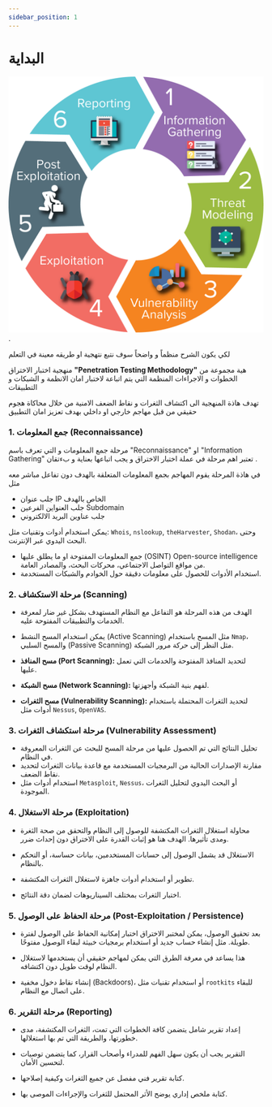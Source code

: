 ```yaml
---
sidebar_position: 1
---
```

# البداية 


![methodology](methodology.png)
.

 لكي يكون الشرح منظماً و واضحاً سوف نتبع نتهجية او طريقه معينة في التعلم
 
 منهجية اختبار الاختراق  **"Penetration Testing Methodology"** هية مجموعة من الخطوات و الاجراءات المنظمة التي يتم اتباعة لاختبار امان الانظمة و الشبكات و التطبيقات
 
تهدف هاذة المنهجية الى اكتشاف الثغرات و نقاط الضعف الامنية من خلال محاكاة هجوم حقيقي من قبل مهاجم خارجي او داخلي بهدف تعزيز امان التطبيق


### 1.  **جمع المعلومات (Reconnaissance)**

 مرحلة جمع المعلومات و التي تعرف باسم "Reconnaissance" او "Information Gathering" تعتبر اهم مرحلة في عملة اختبار الاختراق و يجب اتباعها بعناية و بءتقان .

في هاذة المرحلة يقوم المهاجم بجمع المعلومات المتعلقة بالهدف دون تفاعل مباشر معه مثل
* جلب عنوان IP الخاص بالهدف
* جلب العنواين الفرعين Subdomain
* جلب عناوين البريد الالكتروني

 يمكن استخدام أدوات وتقنيات مثل: `Whois`, `nslookup`, `theHarvester`, `Shodan`، وحتى البحث اليدوي عبر الإنترنت.
    
- جمع المعلومات المفتوحة  او ما يطلق عليها (OSINT) Open-source intelligence من مواقع التواصل الاجتماعي، محركات البحث، والمصادر العامة.
- استخدام الأدوات للحصول على معلومات دقيقة حول الخوادم والشبكات المستخدمة.


### 2. **مرحلة الاستكشاف (Scanning)**


- الهدف من هذه المرحلة هو التفاعل مع النظام المستهدف بشكل غير ضار لمعرفة الخدمات والتطبيقات المفتوحة عليه.
- يمكن استخدام المسح النشط (Active Scanning) مثل المسح باستخدام `Nmap`، والمسح السلبي (Passive Scanning) مثل النظر إلى حركة مرور الشبكة.

- **مسح المنافذ (Port Scanning):** لتحديد المنافذ المفتوحة والخدمات التي تعمل عليها.
- **مسح الشبكة (Network Scanning):** لفهم بنية الشبكة وأجهزتها.
- **مسح الثغرات (Vulnerability Scanning):** لتحديد الثغرات المحتملة باستخدام أدوات مثل `Nessus`, `OpenVAS`.


### 3. **مرحلة استكشاف الثغرات (Vulnerability Assessment)**

- تحليل النتائج التي تم الحصول عليها من مرحلة المسح للبحث عن الثغرات المعروفة في النظام.
- مقارنة الإصدارات الحالية من البرمجيات المستخدمة مع قاعدة بيانات الثغرات لتحديد نقاط الضعف.
- استخدام أدوات مثل `Metasploit`, `Nessus`، أو البحث اليدوي لتحليل الثغرات الموجودة.


### 4. **مرحلة الاستغلال (Exploitation)**

- محاولة استغلال الثغرات المكتشفة للوصول إلى النظام والتحقق من صحة الثغرة ومدى تأثيرها. الهدف هنا هو إثبات القدرة على الاختراق دون إحداث ضرر.
- الاستغلال قد يشمل الوصول إلى حسابات المستخدمين، بيانات حساسة، أو التحكم بالنظام.

- تطوير أو استخدام أدوات جاهزة لاستغلال الثغرات المكتشفة.
- اختبار الثغرات بمختلف السيناريوهات لضمان دقة النتائج.

### 5. **مرحلة الحفاظ على الوصول (Post-Exploitation / Persistence)**

- بعد تحقيق الوصول، يمكن لمختبر الاختراق اختبار إمكانية الحفاظ على الوصول لفترة طويلة. مثل إنشاء حساب جديد أو استخدام برمجيات خبيثة لبقاء الوصول مفتوحًا.
- هذا يساعد في معرفة الطرق التي يمكن لمهاجم حقيقي أن يستخدمها لاستغلال النظام لوقت طويل دون اكتشافه.

- إنشاء نقاط دخول مخفية (Backdoors)، أو استخدام تقنيات مثل `rootkits` للبقاء على اتصال مع النظام.


### 6. **مرحلة التقرير (Reporting)**

- إعداد تقرير شامل يتضمن كافة الخطوات التي تمت، الثغرات المكتشفة، مدى خطورتها، والطريقة التي تم بها استغلالها.
- التقرير يجب أن يكون سهل الفهم للمدراء وأصحاب القرار، كما يتضمن توصيات لتحسين الأمان.

- كتابة تقرير فني مفصل عن جميع الثغرات وكيفية إصلاحها.
- كتابة ملخص إداري يوضح الأثر المحتمل للثغرات والإجراءات الموصى بها.